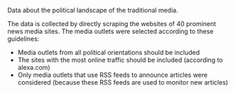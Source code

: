 Data about the political landscape of the traditional media.

The data is collected by directly scraping the websites of 40 prominent news media
sites. The media outlets were selected according to these guidelines:

- Media outlets from all political orientations should be included
- The sites with the most online traffic should be included (according to alexa.com)
- Only media outlets that use RSS feeds to announce articles were considered (because
  these RSS feeds are used to monitor new articles)
